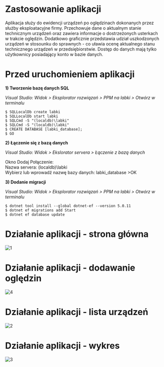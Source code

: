# Zastosowanie aplikacji

Aplikacja służy do ewidencji urządzeń po oględzinach dokonanych przez służby eksploatacyjne firmy. Przechowuje dane o aktualnym stanie technicznym urządzeń oraz zawiera informacje o dostrzeżonych usterkach w trakcie oględzin. Dodatkowo graficznie przedstawia udział uszkodzonych urządzeń w stosounku do sprawnych - co uławia ocenę aktualnego stanu technicznego urządzeń w przedsiębiorstwie.
Dostęp do danych mają tylko użytkownicy posiadający konto w bazie danych.

# Przed uruchomieniem aplikacji

**1) Tworzenie bazę danych SQL**

*Visual Studio: Widok > Eksplorator rozwiązań > PPM na labki > Otwórz w terminalu*
```
$ SQLLocalDb create labki
$ SQLLocalDb start labki
$ SQLCmd -S "(localdb)\labki"
$ SQLCmd -S "(localdb)\labki"
$ CREATE DATABASE [labki_database];
$ GO

```
**2) Łączenie się z bazą danych**

*Visual Studio: Widok > Ekslorator servera > Łączenie z bazą danych*

Okno Dodaj Połączenie:<br/>
Nazwa servera: (localdb)\labki<br/>
Wybierz lub wprowadź nazwę bazy danych: labki_database >OK

**3) Dodanie migracji**

*Visual Studio: Widok > Eksplorator rozwiązań > PPM na labki > Otwórz w terminalu*


```
$ dotnet tool install --global dotnet-ef --version 5.0.11
$ dotnet ef migrations add Start
$ dotnet ef database update

```

# Działanie aplikacji - strona główna

![1](https://user-images.githubusercontent.com/91375599/155885642-20b37914-107e-472d-a147-4a02f8077942.PNG)

# Działanie aplikacji - dodawanie oględzin

![4](https://user-images.githubusercontent.com/91375599/155886838-c9d43e82-dbb0-4fca-999e-59bcebf8e3df.PNG)

# Działanie aplikacji - lista urządzeń

![2](https://user-images.githubusercontent.com/91375599/155885648-e9002646-59a3-45fe-90b7-ac5eb79c2666.PNG)

# Działanie aplikacji - wykres

![3](https://user-images.githubusercontent.com/91375599/155885653-a7bac138-a9cd-4e96-8240-53333df0a581.png)
